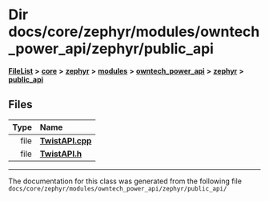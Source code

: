 

# Dir docs/core/zephyr/modules/owntech\_power\_api/zephyr/public\_api



[**FileList**](files.md) **>** [**core**](dir_771164b9325b04f1442f7a3ffa8ecb89.md) **>** [**zephyr**](dir_09002e7ce91f09aeb040dfd1861a47f4.md) **>** [**modules**](dir_6d0fb8ab814c517e7f155fb837e32f72.md) **>** [**owntech\_power\_api**](dir_cd4faed35847176dcc5b7bcd69c9a669.md) **>** [**zephyr**](dir_d7ae7ccaa158b4bef6f2317c7758639a.md) **>** [**public\_api**](dir_483dd9146a51f5f74f5a28f650628f05.md)












## Files

| Type | Name |
| ---: | :--- |
| file | [**TwistAPI.cpp**](TwistAPI_8cpp.md) <br> |
| file | [**TwistAPI.h**](TwistAPI_8h.md) <br> |



























































------------------------------
The documentation for this class was generated from the following file `docs/core/zephyr/modules/owntech_power_api/zephyr/public_api/`

